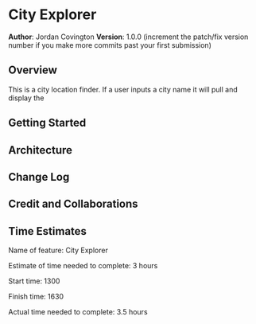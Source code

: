 # City Explorer

**Author**: Jordan Covington
**Version**: 1.0.0 (increment the patch/fix version number if you make more commits past your first submission)

## Overview
This is a city location finder. If a user inputs a city name it will pull and display the 

## Getting Started
<!-- What are the steps that a user must take in order to build this app on their own machine and get it running? -->

## Architecture
<!-- Provide a detailed description of the application design. What technologies (languages, libraries, etc) you're using, and any other relevant design information. -->

## Change Log
<!-- Use this area to document the iterative changes made to your application as each feature is successfully implemented. Use time stamps. Here's an example:

01-01-2001 4:59pm - Application now has a fully-functional express server, with a GET route for the location resource. -->

## Credit and Collaborations
<!-- Give credit (and a link) to other people or resources that helped you build this application. -->


## Time Estimates

Name of feature: City Explorer

Estimate of time needed to complete: 3 hours

Start time: 1300

Finish time: 1630

Actual time needed to complete: 3.5 hours